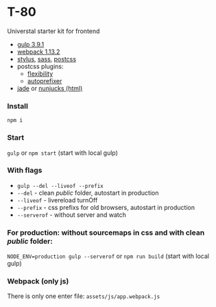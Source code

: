 # T-80
Universtal starter kit for frontend
- [gulp 3.9.1](http://gulpjs.com/)
- [webpack 1.13.2](https://webpack.github.io/)
- [stylus](http://stylus-lang.com/), [sass](http://sass-lang.com/), [postcss](http://postcss.org/)
- postcss plugins:
	- [flexibility](https://github.com/7rulnik/postcss-flexibility)
	- [autoprefixer](https://github.com/postcss/autoprefixer)
- [jade](https://pugjs.org/api/getting-started.html) or [nunjucks (html)](https://mozilla.github.io/nunjucks/)

### Install
```npm i```

### Start
```gulp``` or ```npm start``` (start with local gulp)

### With flags
- ```gulp --del --liveof --prefix```
- ```--del``` - clean *public* folder, autostart in production
- ```--liveof``` - livereload turnOff
- ```--prefix``` - css prefixs for old browsers, autostart in production
- ```--serverof``` - without server and watch

### For production: without sourcemaps in css and with clean *public* folder:
```NODE_ENV=production gulp --serverof``` or ```npm run build``` (start with local gulp)


### Webpack (only js)
There is only one enter file: ```assets/js/app.webpack.js```
